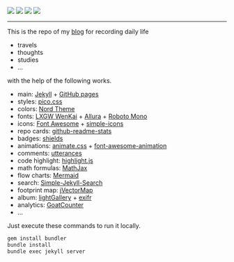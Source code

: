 ![](https://img.shields.io/github/commit-activity/m/PENG-AO/PENG-AO.github.io)
![](https://img.shields.io/github/last-commit/PENG-AO/PENG-AO.github.io)
![](https://img.shields.io/github/repo-size/PENG-AO/PENG-AO.github.io)
![](https://img.shields.io/github/deployments/PENG-AO/PENG-AO.github.io/github-pages)

---

This is the repo of my [blog](https://peng-ao.github.io) for recording daily life

- travels
- thoughts
- studies
- ...

with the help of the following works.

- main: [Jekyll](https://jekyllrb.com) + [GitHub pages](https://pages.github.com)
- styles: [pico.css](https://picocss.com)
- colors: [Nord Theme](https://www.nordtheme.com)
- fonts: [LXGW WenKai](https://github.com/lxgw/LxgwWenKai) + [Allura](https://www.jsdelivr.com/package/npm/@fontsource/allura) + [Roboto Mono](https://www.jsdelivr.com/package/npm/@fontsource/roboto-mono)
- icons: [Font Awesome](https://fontawesome.com) + [simple-icons](https://simpleicons.org)
- repo cards: [github-readme-stats](https://github.com/anuraghazra/github-readme-stats)
- badges: [shields](https://github.com/badges/shields)
- animations: [animate.css](https://github.com/animate-css/animate.css) + [font-awesome-animation](https://l-lin.github.io/font-awesome-animation/)
- comments: [utterances](https://utteranc.es)
- code highlight: [highlight.js](https://highlightjs.org)
- math formulas: [MathJax](https://www.mathjax.org)
- flow charts: [Mermaid](https://mermaid.js.org)
- search: [Simple-Jekyll-Search](https://github.com/christian-fei/Simple-Jekyll-Search)
- footprint map: [jVectorMap](https://jvectormap.com)
- album: [lightGallery](https://github.com/sachinchoolur/lightGallery) + [exifr](https://github.com/MikeKovarik/exifr)
- analytics: [GoatCounter](https://www.goatcounter.com)
- ...

Just execute these commands to run it locally.

```bash
gem install bundler
bundle install
bundle exec jekyll server
```
